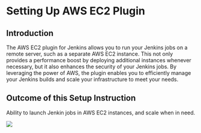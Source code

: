 # Setting Up AWS EC2 Plugin

## Introduction

The AWS EC2 plugin for Jenkins allows you to run your Jenkins jobs on a remote server, such as a separate AWS EC2 instance. This not only provides a performance boost by deploying additional instances whenever necessary, but it also enhances the security of your Jenkins jobs. By leveraging the power of AWS, the plugin enables you to efficiently manage your Jenkins builds and scale your infrastructure to meet your needs.

## Outcome of this Setup Instruction

Ability to launch Jenkin jobs in AWS EC2 instances, and scale when in need.

<img src="https://user-images.githubusercontent.com/6856382/230738833-36fd6c14-5b11-450f-9c2b-aca01b60bcee.png"/>